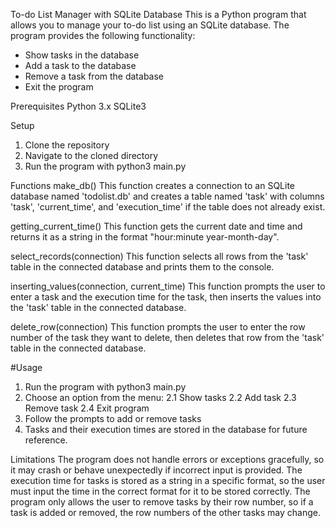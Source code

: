 To-do List Manager with SQLite Database
This is a Python program that allows you to manage your to-do list using an SQLite database. The program provides the following functionality:

- Show tasks in the database
- Add a task to the database
- Remove a task from the database
- Exit the program

Prerequisites
Python 3.x
SQLite3

Setup
1. Clone the repository
2. Navigate to the cloned directory
3. Run the program with python3 main.py

Functions
make_db()
This function creates a connection to an SQLite database named 'todolist.db' and creates a table named 'task' with columns 'task', 'current_time', and 'execution_time' if the table does not already exist.

getting_current_time()
This function gets the current date and time and returns it as a string in the format "hour:minute year-month-day".

select_records(connection)
This function selects all rows from the 'task' table in the connected database and prints them to the console.

inserting_values(connection, current_time)
This function prompts the user to enter a task and the execution time for the task, then inserts the values into the 'task' table in the connected database.

delete_row(connection)
This function prompts the user to enter the row number of the task they want to delete, then deletes that row from the 'task' table in the connected database.

#Usage
1. Run the program with python3 main.py
2. Choose an option from the menu:
  2.1 Show tasks
  2.2 Add task
  2.3 Remove task
  2.4 Exit program
3. Follow the prompts to add or remove tasks
4. Tasks and their execution times are stored in the database for future reference.

Limitations
The program does not handle errors or exceptions gracefully, so it may crash or behave unexpectedly if incorrect input is provided.
The execution time for tasks is stored as a string in a specific format, so the user must input the time in the correct format for it to be stored correctly.
The program only allows the user to remove tasks by their row number, so if a task is added or removed, the row numbers of the other tasks may change.
